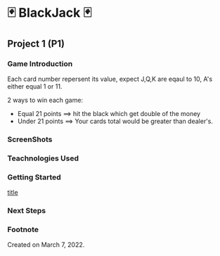 
#  :black_joker: BlackJack  :black_joker:
## Project 1 (P1) 

### Game Introduction  
Each card number repersent its value, expect J,Q,K are eqaul to 10, A's either equal 1 or 11.

2 ways to win each game:
* Equal 21 points ==> hit the black which get double of the money
* Under 21 points ==> Your cards total would be greater than dealer's. 


### ScreenShots

### Teachnologies Used

### Getting Started
[title](https://www.example.com)
### Next Steps


### Footnote
Created on March 7, 2022.


